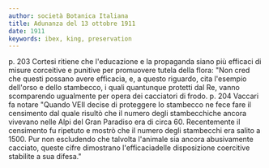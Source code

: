 ```yaml
---
author: società Botanica Italiana
title: Adunanza del 13 ottobre 1911
date: 1911
keywords: ibex, king, preservation
---
```




p. 203 Cortesi ritiene che l'educazione e la propaganda siano più efficaci di misure corceitive e punitive per promuovere tutela della flora: "Non cred che questi possano avere efficacia, e, a questo riguardo, cita l'esempio dell'orso e dello stambecco, i quali quantunque protetti dal Re, vanno scomparendo ugualmente per opera dei cacciatori di frodo. 
p. 204 Vaccari fa notare "Quando VEII decise di proteggere lo stambecco ne fece fare il censimento dal quale risultò che il numero degli stambecchiche ancora vivevano nelle Alpi del Gran Paradiso era di circa 60. Recentemente il censimento fu ripetuto e mostrò che il numero degli stambecchi era salito a 1500. Pur non escludendo che talvolta l'animale sia ancora abusivamente cacciato, queste cifre dimostrano l'efficaciadelle disposizione coercitive stabilite a sua difesa."